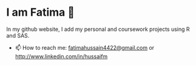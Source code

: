 # I am Fatima 👋

In my github website, I add my personal and coursework projects using R and SAS.

- 📫 How to reach me: fatimahussain4422@gmail.com or http://www.linkedin.com/in/hussaifm

